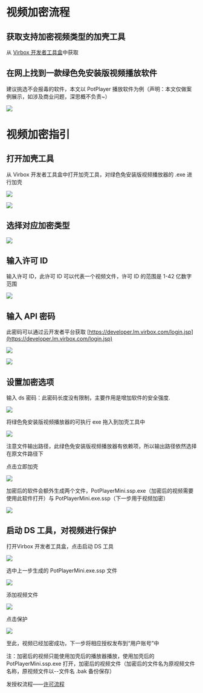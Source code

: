 # 视频加密流程

## 获取支持加密视频类型的加壳工具

从 [Virbox  开发者工具盒](/virboxtools/virbox-kai-fa-zhe-gong-ju-he.md)中获取

## 在网上找到一款绿色免安装版视频播放软件

建议挑选不会报毒的软件，本文以 PotPlayer 播放软件为例（声明：本文仅做案例展示，如涉及商业问题，深思概不负责~）

![](/assets/shipin01.png)

# 视频加密指引

## 打开加壳工具

从 Virbox 开发者工具盒中打开加壳工具，对绿色免安装版视频播放器的 .exe 进行加壳

![](/assets/import145.png)

![](/assets/shipinjiake.png)

## 选择对应加密类型

![](/assets/jiake002.png)

## 输入许可 ID

输入许可 ID，此许可 ID  可以代表一个视频文件，许可 ID 的范围是 1-42 亿数字范围

![](/assets/jiekeID.png)

## 输入 API 密码

此密码可以通过云开发者平台获取 [https://developer.lm.virbox.com/login.jsp](https://developer.lm.virbox.com/login.jsp)

![](/assets/jiake04.png)

![](/assets/jiake005.png)

## 设置加密选项

输入 ds 密码：此密码长度没有限制，主要作用是增加软件的安全强度.

![](/assets/jiake006.png)

将绿色免安装版视频播放器的可执行 exe 拖入到加壳工具中

![](/assets/jiake008.png)

注意文件输出路径，此绿色免安装版视频播放器有依赖项，所以输出路径依然选择在原文件路径下

点击立即加壳

![](/assets/jiake009.png)

加密后的软件会额外生成两个文件，PotPlayerMini.ssp.exe（加密后的视频需要使用此软件打开）与 PotPlayerMini.exe.ssp（下一步用于视频加密）

![](/assets/jiake010.png)

## 启动 DS 工具，对视频进行保护

打开Virbox 开发者工具盒，点击启动 DS 工具 

![](/assets/xiazaiqiopends.png)

选中上一步生成的 PotPlayerMini.exe.ssp 文件

![](/assets/jiake012.png)

添加视频文件

![](/assets/jiake013.png)

点击保护

![](/assets/jiami014.png)

至此，视频已经加密成功，下一步将相应授权发布到“用户账号”中

注：加密后的视频只能使用加壳后的播放器播放，使用加壳后的 PotPlayerMini.ssp.exe 打开，加密后的视频文件（加密后的文件名为原视频文件名称，原视频文件以--文件名 .bak 备份保存）

发授权流程——[许可流程](/xu-ke-liu-cheng.md)

